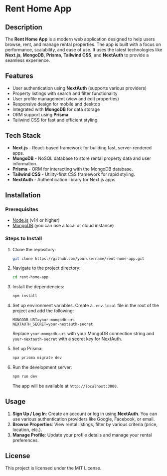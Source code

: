 
# Rent Home App

## Description

The **Rent Home App** is a modern web application designed to help users browse, rent, and manage rental properties. The app is built with a focus on performance, scalability, and ease of use. It uses the latest technologies like **Next.js**, **MongoDB**, **Prisma**, **Tailwind CSS**, and **NextAuth** to provide a seamless experience.

## Features

- User authentication using **NextAuth** (supports various providers)
- Property listings with search and filter functionality
- User profile management (view and edit properties)
- Responsive design for mobile and desktop
- Integrated with **MongoDB** for data storage
- ORM support using **Prisma**
- Tailwind CSS for fast and efficient styling

## Tech Stack

- **Next.js** - React-based framework for building fast, server-rendered apps.
- **MongoDB** - NoSQL database to store rental property data and user information.
- **Prisma** - ORM for interacting with the MongoDB database.
- **Tailwind CSS** - Utility-first CSS framework for rapid styling.
- **NextAuth** - Authentication library for Next.js apps.

## Installation

### Prerequisites

- [Node.js](https://nodejs.org/en/) (v14 or higher)
- [MongoDB](https://www.mongodb.com/) (you can use a local or cloud instance)

### Steps to Install

1. Clone the repository:
   ```bash
   git clone https://github.com/yourusername/rent-home-app.git
   ```

2. Navigate to the project directory:
   ```bash
   cd rent-home-app
   ```

3. Install the dependencies:
   ```bash
   npm install
   ```

4. Set up environment variables. Create a `.env.local` file in the root of the project and add the following:
   ```env
   MONGODB_URI=your-mongodb-uri
   NEXTAUTH_SECRET=your-nextauth-secret
   ```

   Replace `your-mongodb-uri` with your MongoDB connection string and `your-nextauth-secret` with a secret key for NextAuth.

5. Set up Prisma:
   ```bash
   npx prisma migrate dev
   ```

6. Run the development server:
   ```bash
   npm run dev
   ```

   The app will be available at `http://localhost:3000`.

## Usage

1. **Sign Up / Log In**: Create an account or log in using **NextAuth**. You can use various authentication providers like Google, Facebook, or email.
2. **Browse Properties**: View rental listings, filter by various criteria (price, location, etc.).
3. **Manage Profile**: Update your profile details and manage your rental preferences.

## License

This project is licensed under the MIT License.